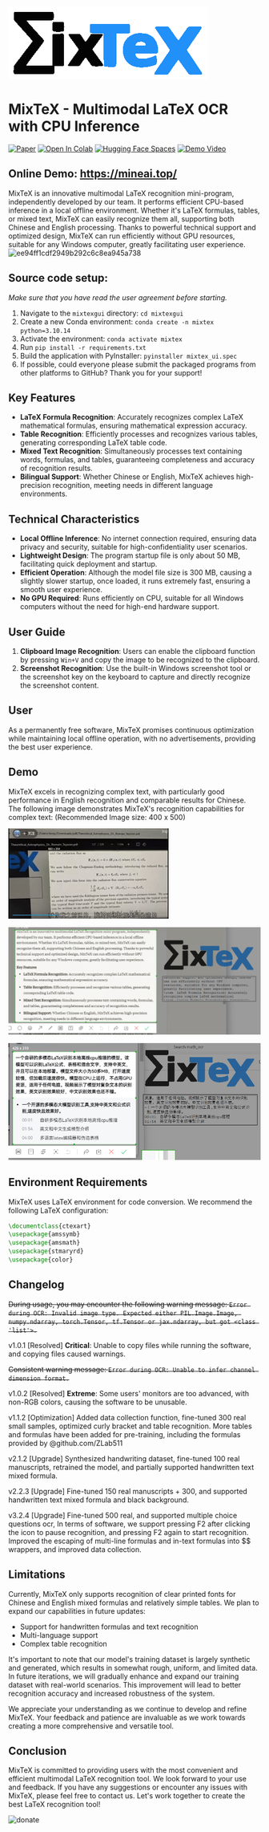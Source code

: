 ![](demo/icon.png)
# MixTeX - Multimodal LaTeX OCR with CPU Inference
[![Paper](https://img.shields.io/badge/Paper-arxiv.2406.17148-white)](https://arxiv.org/abs/2406.17148) 
<a href="https://colab.research.google.com/github/RQLuo/MixTeX/blob/main/MixTex_Demo.ipynb" target="_parent"><img src="https://colab.research.google.com/assets/colab-badge.svg" alt="Open In Colab"/></a>
[![Hugging Face Spaces](https://img.shields.io/badge/🤗%20Hugging%20Face-Community%20Space-blue)](https://huggingface.co/MixTex/ZhEn-Latex-OCR)
[![Demo Video](https://img.shields.io/badge/📺%20Demo-Video%20-white)](https://www.youtube.com/watch?v=PqQdQ5xT-vk)

## Online Demo: https://mineai.top/

MixTeX is an innovative multimodal LaTeX recognition mini-program, independently developed by our team. It performs efficient CPU-based inference in a local offline environment. Whether it's LaTeX formulas, tables, or mixed text, MixTeX can easily recognize them all, supporting both Chinese and English processing. Thanks to powerful technical support and optimized design, MixTeX can run efficiently without GPU resources, suitable for any Windows computer, greatly facilitating user experience.
![ee94ff1cdf2949b292c6c8ea945a738](https://github.com/user-attachments/assets/a669a704-c523-49a2-8110-6f8bbdd5b4f9)

## Source code setup:
*Make sure that you have read the user agreement before starting.*

1. Navigate to the `mixtexgui` directory: `cd mixtexgui`
2. Create a new Conda environment: `conda create -n mixtex python=3.10.14`
3. Activate the environment: `conda activate mixtex`
4. Run `pip install -r requirements.txt`
5. Build the application with PyInstaller: `pyinstaller mixtex_ui.spec`
6. If possible, could everyone please submit the packaged programs from other platforms to GitHub? Thank you for your support!

## Key Features

- **LaTeX Formula Recognition**: Accurately recognizes complex LaTeX mathematical formulas, ensuring mathematical expression accuracy.
- **Table Recognition**: Efficiently processes and recognizes various tables, generating corresponding LaTeX table code.
- **Mixed Text Recognition**: Simultaneously processes text containing words, formulas, and tables, guaranteeing completeness and accuracy of recognition results.
- **Bilingual Support**: Whether Chinese or English, MixTeX achieves high-precision recognition, meeting needs in different language environments.

## Technical Characteristics

- **Local Offline Inference**: No internet connection required, ensuring data privacy and security, suitable for high-confidentiality user scenarios.
- **Lightweight Design**: The program startup file is only about 50 MB, facilitating quick deployment and startup.
- **Efficient Operation**: Although the model file size is 300 MB, causing a slightly slower startup, once loaded, it runs extremely fast, ensuring a smooth user experience.
- **No GPU Required**: Runs efficiently on CPU, suitable for all Windows computers without the need for high-end hardware support.

## User Guide

1. **Clipboard Image Recognition**: Users can enable the clipboard function by pressing `Win+V` and copy the image to be recognized to the clipboard.
2. **Screenshot Recognition**: Use the built-in Windows screenshot tool or the screenshot key on the keyboard to capture and directly recognize the screenshot content.

## User

As a permanently free software, MixTeX promises continuous optimization while maintaining local offline operation, with no advertisements, providing the best user experience. 

## Demo

MixTeX excels in recognizing complex text, with particularly good performance in English recognition and comparable results for Chinese. The following image demonstrates MixTeX's recognition capabilities for complex text: (Recommended Image size: 400 x 500)

![](demo/1.gif)

![](demo/3.png)

![](demo/2.png)

## Environment Requirements

MixTeX uses LaTeX environment for code conversion. We recommend the following LaTeX configuration:

```latex
\documentclass{ctexart}
\usepackage{amssymb}
\usepackage{amsmath}
\usepackage{stmaryrd}
\usepackage{color}
```

## Changelog

~~During usage, you may encounter the following warning message: `Error during OCR: Invalid image type. Expected either PIL.Image.Image, numpy.ndarray, torch.Tensor, tf.Tensor or jax.ndarray, but got <class 'list'>.`~~

v1.0.1 [Resolved] **Critical**: Unable to copy files while running the software, and copying files caused warnings.

~~Consistent warning message: `Error during OCR: Unable to infer channel dimension format.`~~

v1.0.2 [Resolved] **Extreme**: Some users' monitors are too advanced, with non-RGB colors, causing the software to be unusable.

v1.1.2 [Optimization] Added data collection function, fine-tuned 300 real small samples, optimized curly bracket and table recognition. More tables and formulas have been added for pre-training, including the formulas provided by @github.com/ZLab511

v2.1.2 [Upgrade] Synthesized handwriting dataset, fine-tuned 100 real manuscripts, retrained the model, and partially supported handwritten text mixed formula.

v2.2.3 [Upgrade] Fine-tuned 150 real manuscripts + 300, and supported handwritten text mixed formula and black background.

v3.2.4 [Upgrade] Fine-tuned 500 real, and supported multiple choice questions ocr, In terms of software, we support pressing F2 after clicking the icon to pause recognition, and pressing F2 again to start recognition. Improved the escaping of multi-line formulas and in-text formulas into $$ wrappers, and improved data collection.

## Limitations

Currently, MixTeX only supports recognition of clear printed fonts for Chinese and English mixed formulas and relatively simple tables. We plan to expand our capabilities in future updates:

- Support for handwritten formulas and text recognition
- Multi-language support
- Complex table recognition

It's important to note that our model's training dataset is largely synthetic and generated, which results in somewhat rough, uniform, and limited data. In future iterations, we will gradually enhance and expand our training dataset with real-world scenarios. This improvement will lead to better recognition accuracy and increased robustness of the system.

We appreciate your understanding as we continue to develop and refine MixTeX. Your feedback and patience are invaluable as we work towards creating a more comprehensive and versatile tool.

## Conclusion

MixTeX is committed to providing users with the most convenient and efficient multimodal LaTeX recognition tool. We look forward to your use and feedback. If you have any suggestions or encounter any issues with MixTeX, please feel free to contact us. Let's work together to create the best LaTeX recognition tool!

![donate](https://github.com/user-attachments/assets/9f52a771-ab84-466c-9a7e-629060e251cc)

